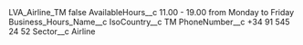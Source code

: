 <?xml version="1.0" encoding="UTF-8"?>
<CustomMetadata xmlns="http://soap.sforce.com/2006/04/metadata" xmlns:xsi="http://www.w3.org/2001/XMLSchema-instance" xmlns:xsd="http://www.w3.org/2001/XMLSchema">
    <label>LVA_Airline_TM</label>
    <protected>false</protected>
    <values>
        <field>AvailableHours__c</field>
        <value xsi:type="xsd:string">11.00 - 19.00 from Monday to Friday</value>
    </values>
    <values>
        <field>Business_Hours_Name__c</field>
        <value xsi:nil="true"/>
    </values>
    <values>
        <field>IsoCountry__c</field>
        <value xsi:type="xsd:string">TM</value>
    </values>
    <values>
        <field>PhoneNumber__c</field>
        <value xsi:type="xsd:string">+34 91 545 24 52</value>
    </values>
    <values>
        <field>Sector__c</field>
        <value xsi:type="xsd:string">Airline</value>
    </values>
</CustomMetadata>
